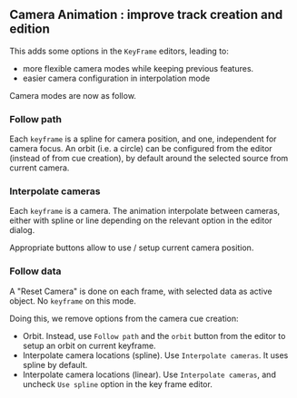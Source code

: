 ## Camera Animation : improve track creation and edition

This adds some options in the `KeyFrame` editors, leading to:
 - more flexible camera modes while keeping previous features.
 - easier camera configuration in interpolation mode

Camera modes are now as follow.

### Follow path
Each `keyframe` is a spline for camera position, and one, independent for camera focus.
An orbit (i.e. a circle) can be configured from the editor (instead of from cue creation),
by default around the selected source from current camera.

### Interpolate cameras
Each `keyframe` is a camera.
The animation interpolate between cameras, either with spline or line depending on the relevant option
in the editor dialog.

Appropriate buttons allow to use / setup current camera position.

### Follow data
A "Reset Camera" is done on each frame, with selected data as active object. No `keyframe` on this mode.


Doing this, we remove options from the camera cue creation:
 - Orbit. Instead, use `Follow path` and the `orbit` button from the editor to setup an orbit on current keyframe.
 - Interpolate camera locations (spline). Use `Interpolate cameras`. It uses spline by default.
 - Interpolate camera locations (linear). Use `Interpolate cameras`, and uncheck `Use spline` option in the key frame editor.
